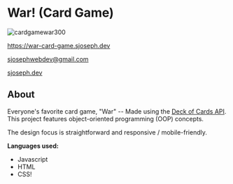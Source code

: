 # War! (Card Game)

![cardgamewar300](https://user-images.githubusercontent.com/78551427/122683705-f7746280-d1ce-11eb-8476-ea60799e7e6f.png)

https://war-card-game.sjoseph.dev

sjosephwebdev@gmail.com

[sjoseph.dev](https://sjoseph.dev)

## About

Everyone's favorite card game, "War" -- Made using the [Deck of Cards API](https://deckofcardsapi.com). This project features object-oriented programming (OOP) concepts.

The design focus is straightforward and responsive / mobile-friendly. 


**Languages used:**

- Javascript
- HTML
- CSS!
